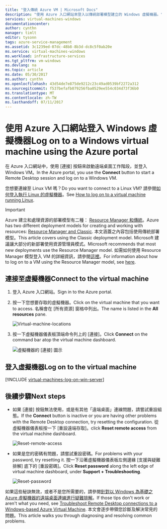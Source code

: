 ```yaml
---
title: "登入傳統 Azure VM | Microsoft Docs"
description: "使用 Azure 入口網站來登入以傳統部署模型建立的 Windows 虛擬機器。"
services: virtual-machines-windows
documentationcenter: 
author: cynthn
manager: timlt
editor: tysonn
tags: azure-service-management
ms.assetid: 3c1239ed-07dc-48b8-8b3d-dc8c5f0ab20e
ms.service: virtual-machines-windows
ms.workload: infrastructure-services
ms.tgt_pltfrm: vm-windows
ms.devlang: na
ms.topic: article
ms.date: 05/30/2017
ms.author: cynthn
ms.openlocfilehash: 43d54de7e875de9212c23c49ad0539bf2272a312
ms.sourcegitcommit: f537befafb079256fba0529ee554c034d73f36b0
ms.translationtype: MT
ms.contentlocale: zh-TW
ms.lasthandoff: 07/11/2017
---
```

# <a name="log-on-to-a-windows-virtual-machine-using-the-azure-portal"></a><span data-ttu-id="d7615-103">使用 Azure 入口網站登入 Windows 虛擬機器</span><span class="sxs-lookup"><span data-stu-id="d7615-103">Log on to a Windows virtual machine using the Azure portal</span></span>
<span data-ttu-id="d7615-104">在 Azure 入口網站中，使用 [連接]  按鈕來啟動遠端桌面工作階段，並登入 Windows VM。</span><span class="sxs-lookup"><span data-stu-id="d7615-104">In the Azure portal, you use the **Connect** button to start a Remote Desktop session and log on to a Windows VM.</span></span>

<span data-ttu-id="d7615-105">您想要連線至 Linux VM 嗎？</span><span class="sxs-lookup"><span data-stu-id="d7615-105">Do you want to connect to a Linux VM?</span></span> <span data-ttu-id="d7615-106">請參閱[如何登入執行 Linux 的虛擬機器](../../linux/mac-create-ssh-keys.md)。</span><span class="sxs-lookup"><span data-stu-id="d7615-106">See [How to log on to a virtual machine running Linux](../../linux/mac-create-ssh-keys.md).</span></span>

<!--
Deleting, but not 100% sure
Learn how to [perform these steps using new Azure portal](../connect-logon.md?toc=%2fazure%2fvirtual-machines%2fwindows%2ftoc.json).
-->

> [!IMPORTANT]
> <span data-ttu-id="d7615-107">Azure 建立和處理資源的部署模型有二種： [Resource Manager 和傳統](../../../resource-manager-deployment-model.md)。</span><span class="sxs-lookup"><span data-stu-id="d7615-107">Azure has two different deployment models for creating and working with resources: [Resource Manager and Classic](../../../resource-manager-deployment-model.md).</span></span> <span data-ttu-id="d7615-108">本文涵蓋之內容包括使用傳統部署模型。</span><span class="sxs-lookup"><span data-stu-id="d7615-108">This article covers using the Classic deployment model.</span></span> <span data-ttu-id="d7615-109">Microsoft 建議讓大部分的新部署使用資源管理員模式。</span><span class="sxs-lookup"><span data-stu-id="d7615-109">Microsoft recommends that most new deployments use the Resource Manager model.</span></span> <span data-ttu-id="d7615-110">如需如何使用 Resource Manager 模型登入 VM 的詳細資訊，請參閱[這裡](../connect-logon.md?toc=%2fazure%2fvirtual-machines%2fwindows%2ftoc.json)。</span><span class="sxs-lookup"><span data-stu-id="d7615-110">For information about how to log on to a VM using the Resource Manager model, see [here](../connect-logon.md?toc=%2fazure%2fvirtual-machines%2fwindows%2ftoc.json).</span></span>

## <a name="connect-to-the-virtual-machine"></a><span data-ttu-id="d7615-111">連接至虛擬機器</span><span class="sxs-lookup"><span data-stu-id="d7615-111">Connect to the virtual machine</span></span>
1. <span data-ttu-id="d7615-112">登入 Azure 入口網站。</span><span class="sxs-lookup"><span data-stu-id="d7615-112">Sign in to the Azure portal.</span></span>
2. <span data-ttu-id="d7615-113">按一下您想要存取的虛擬機器。</span><span class="sxs-lookup"><span data-stu-id="d7615-113">Click on the virtual machine that you want to access.</span></span> <span data-ttu-id="d7615-114">名稱會在 [所有資源] 窗格中列出。</span><span class="sxs-lookup"><span data-stu-id="d7615-114">The name is listed in the **All resources** pane.</span></span>

    ![Virtual-machine-locations](./media/connect-logon/azureportaldashboard.png)

3. <span data-ttu-id="d7615-116">按一下虛擬機器儀表板頂端命令列上的 [連接]。</span><span class="sxs-lookup"><span data-stu-id="d7615-116">Click **Connect** on the command bar atop the virtual machine dashboard.</span></span>

    ![虛擬機器的 [連接] 圖示](./media/connect-logon/virtualmachine_dashboard_connect.png)

<!-- Don't know if this still applies
     I think we can zap this.
> [!TIP]
> If the **Connect** button isn't available, see the troubleshooting tips at the end of this article.
>
>
-->

## <a name="log-on-to-the-virtual-machine"></a><span data-ttu-id="d7615-118">登入虛擬機器</span><span class="sxs-lookup"><span data-stu-id="d7615-118">Log on to the virtual machine</span></span>
[!INCLUDE [virtual-machines-log-on-win-server](../../../../includes/virtual-machines-log-on-win-server.md)]

## <a name="next-steps"></a><span data-ttu-id="d7615-119">後續步驟</span><span class="sxs-lookup"><span data-stu-id="d7615-119">Next steps</span></span>
* <span data-ttu-id="d7615-120">如果 [連接] 按鈕無法使用，或是有其他「遠端桌面」連線問題，請嘗試重設組態。</span><span class="sxs-lookup"><span data-stu-id="d7615-120">If the **Connect** button is inactive or you are having other problems with the Remote Desktop connection, try resetting the configuration.</span></span> <span data-ttu-id="d7615-121">從虛擬機器儀表板按一下 [重設遠端存取]。</span><span class="sxs-lookup"><span data-stu-id="d7615-121">click **Reset remote access** from the virtual machine dashboard.</span></span>

    ![Reset-remote-access](./media/connect-logon/virtualmachine_dashboard_reset_remote_access.png)

* <span data-ttu-id="d7615-123">如果是您的密碼有問題，請嘗試重設密碼。</span><span class="sxs-lookup"><span data-stu-id="d7615-123">For problems with your password, try resetting it.</span></span> <span data-ttu-id="d7615-124">按一下沿著虛擬機器儀表板左側邊緣 [支援與疑難排解] 底下的 [重設密碼]。</span><span class="sxs-lookup"><span data-stu-id="d7615-124">Click **Reset password** along the left edge of virtual machine dashboard, under **Support + Troubleshooting**.</span></span>

    ![Reset-password](./media/connect-logon/virtualmachine_dashboard_reset_password.png)

<span data-ttu-id="d7615-126">如果這些秘訣無效，或者不是您所需要的，請參閱[針對以 Windows 為基礎之 Azure 虛擬機器的遠端桌面連線進行疑難排解](../troubleshoot-rdp-connection.md?toc=%2fazure%2fvirtual-machines%2fwindows%2ftoc.json)。</span><span class="sxs-lookup"><span data-stu-id="d7615-126">If those tips don't work or aren't what you need, see [Troubleshoot Remote Desktop connections to a Windows-based Azure Virtual Machine](../troubleshoot-rdp-connection.md?toc=%2fazure%2fvirtual-machines%2fwindows%2ftoc.json).</span></span> <span data-ttu-id="d7615-127">本文會逐步帶領您診斷及解決常見的問題。</span><span class="sxs-lookup"><span data-stu-id="d7615-127">This article walks you through diagnosing and resolving common problems.</span></span>
